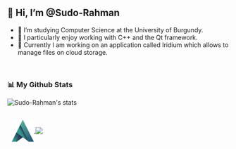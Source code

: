 ## 👋 Hi, I’m @Sudo-Rahman

- 👀 I’m studying Computer Science at the University of Burgundy.
- 🌱 I particularly enjoy working with C++ and the Qt framework.
- 🔭 Currently I am working on an application called Iridium which allows to manage files on cloud storage.

<br>

### 📊 My Github Stats

![Sudo-Rahman's stats](https://github-readme-stats.vercel.app/api?username=Sudo-Rahman&show_icons=true&theme=radical)

<br>

<a href="https://github.com/Sudo-Rahman/Iridium" style="padding: 10px">
  <img src="https://github.com/Sudo-Rahman/Iridium/blob/main/resources/Iridium.png" width="50" height="50" align="center" />

  <img align="center" src="https://github-readme-stats.vercel.app/api/pin/?username=Sudo-Rahman&repo=Iridium&theme=buefy" />
</a>
